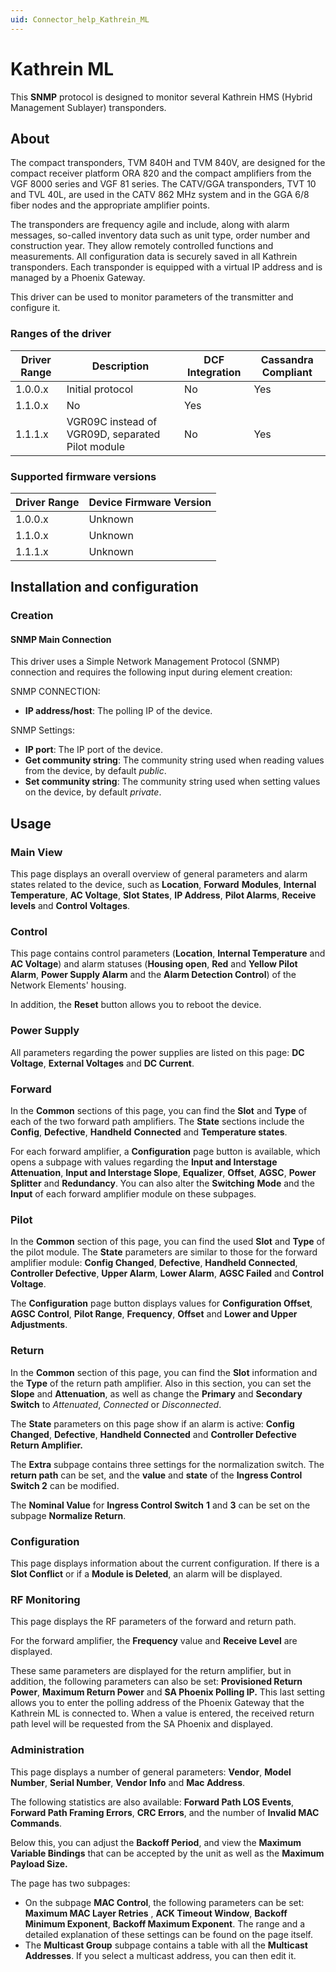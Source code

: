 ```yaml
---
uid: Connector_help_Kathrein_ML
---
```


# Kathrein ML

This **SNMP** protocol is designed to monitor several Kathrein HMS (Hybrid Management Sublayer) transponders.

## About

The compact transponders, TVM 840H and TVM 840V, are designed for the compact receiver platform ORA 820 and the compact amplifiers from the VGF 8000 series and VGF 81 series.
The CATV/GGA transponders, TVT 10 and TVL 40L, are used in the CATV 862 MHz system and in the GGA 6/8 fiber nodes and the appropriate amplifier points.

The transponders are frequency agile and include, along with alarm messages, so-called inventory data such as unit type, order number and construction year. They allow remotely controlled functions and measurements. All configuration data is securely saved in all Kathrein transponders. Each transponder is equipped with a virtual IP address and is managed by a Phoenix Gateway.

This driver can be used to monitor parameters of the transmitter and configure it.

### Ranges of the driver

| **Driver Range** | **Description**                                  | **DCF Integration** | **Cassandra Compliant** |
|------------------|--------------------------------------------------|---------------------|-------------------------|
| 1.0.0.x          | Initial protocol                                 | No                  | Yes                     |
| 1.1.0.x          | No                                               | Yes                 |                         |
| 1.1.1.x          | VGR09C instead of VGR09D, separated Pilot module | No                  | Yes                     |

### Supported firmware versions

| **Driver Range** | **Device Firmware Version** |
|------------------|-----------------------------|
| 1.0.0.x          | Unknown                     |
| 1.1.0.x          | Unknown                     |
| 1.1.1.x          | Unknown                     |

## Installation and configuration

### Creation

#### SNMP Main Connection

This driver uses a Simple Network Management Protocol (SNMP) connection and requires the following input during element creation:

SNMP CONNECTION:

- **IP address/host**: The polling IP of the device.

SNMP Settings:

- **IP port**: The IP port of the device.
- **Get community string**: The community string used when reading values from the device, by default *public*.
- **Set community string**: The community string used when setting values on the device, by default *private*.

## Usage

### Main View

This page displays an overall overview of general parameters and alarm states related to the device, such as **Location**, **Forward** **Modules**, **Internal** **Temperature**, **AC Voltage**, **Slot** **States**, **IP Address**, **Pilot Alarms**, **Receive levels** and **Control Voltages**.

### Control

This page contains control parameters (**Location**, **Internal Temperature** and **AC Voltage**) and alarm statuses (**Housing open**, **Red** and **Yellow Pilot Alarm**, **Power Supply Alarm** and the **Alarm Detection Control**) of the Network Elements' housing.

In addition, the **Reset** button allows you to reboot the device.

### Power Supply

All parameters regarding the power supplies are listed on this page: **DC Voltage**, **External Voltages** and **DC Current**.

### Forward

In the **Common** sections of this page, you can find the **Slot** and **Type** of each of the two forward path amplifiers. The **State** sections include the **Config**, **Defective**, **Handheld** **Connected** and **Temperature states**.

For each forward amplifier, a **Configuration** page button is available, which opens a subpage with values regarding the **Input and Interstage Attenuation**, **Input and Interstage Slope**, **Equalizer**, **Offset**, **AGSC**, **Power** **Splitter** and **Redundancy**. You can also alter the **Switching** **Mode** and the **Input** of each forward amplifier module on these subpages.

### Pilot

In the **Common** section of this page, you can find the used **Slot** and **Type** of the pilot module. The **State** parameters are similar to those for the forward amplifier module: **Config Changed**, **Defective**, **Handheld Connected**, **Controller Defective**, **Upper Alarm**, **Lower Alarm**, **AGSC Failed** and **Control Voltage**.

The **Configuration** page button displays values for **Configuration Offset**, **AGSC Control**, **Pilot Range**, **Frequency**, **Offset** and **Lower and Upper Adjustments**.

### Return

In the **Common** section of this page, you can find the **Slot** information and the **Type** of the return path amplifier. Also in this section, you can set the **Slope** and **Attenuation**, as well as change the **Primary** and **Secondary** **Switch** to *Attenuated*, *Connected* or *Disconnected*.

The **State** parameters on this page show if an alarm is active: **Config Changed**, **Defective**, **Handheld Connected** and **Controller Defective** **Return Amplifier.**

The **Extra** subpage contains three settings for the normalization switch. The **return path** can be set, and the **value** and **state** of the **Ingress Control Switch 2** can be modified.

The **Nominal Value** for **Ingress Control Switch** **1** and **3** can be set on the subpage **Normalize Return**.

### Configuration

This page displays information about the current configuration. If there is a **Slot Conflict** or if a **Module is Deleted**, an alarm will be displayed.

### RF Monitoring

This page displays the RF parameters of the forward and return path.

For the forward amplifier, the **Frequency** value and **Receive Level** are displayed.

These same parameters are displayed for the return amplifier, but in addition, the following parameters can also be set: **Provisioned Return Power**, **Maximum Return Power** and **SA Phoenix Polling IP.** This last setting allows you to enter the polling address of the Phoenix Gateway that the Kathrein ML is connected to. When a value is entered, the received return path level will be requested from the SA Phoenix and displayed.

### Administration

This page displays a number of general parameters: **Vendor**, **Model Number**, **Serial Number**, **Vendor** **Info** and **Mac Address**.

The following statistics are also available: **Forward Path LOS Events**, **Forward Path Framing Errors**, **CRC Errors**, and the number of **Invalid MAC Commands**.

Below this, you can adjust the **Backoff Period**, and view the **Maximum Variable Bindings** that can be accepted by the unit as well as the **Maximum Payload Size.**

The page has two subpages:

- On the subpage **MAC Control**, the following parameters can be set: **Maximum MAC Layer Retries** , **ACK Timeout Window**, **Backoff Minimum Exponent**, **Backoff Maximum Exponent**. The range and a detailed explanation of these settings can be found on the page itself.
- The **Multicast Group** subpage contains a table with all the **Multicast Addresses**. If you select a multicast address, you can then edit it.
